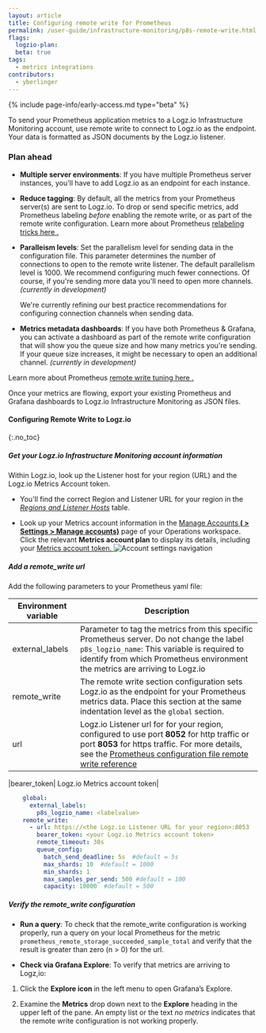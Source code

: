 ```yaml
---
layout: article
title: Configuring remote write for Prometheus 
permalink: /user-guide/infrastructure-monitoring/p8s-remote-write.html
flags:
  logzio-plan:  
  beta: true
tags:
  - metrics integrations
contributors:
  - yberlinger
---
```


{% include page-info/early-access.md type="beta" %}

To send your Prometheus application metrics to a Logz.io Infrastructure Monitoring account, use remote write to connect to Logz.io as the endpoint. Your data is formatted as JSON documents by the Logz.io listener. 

### Plan ahead

* **Multiple server environments**: If you have multiple Prometheus server instances, you'll have to add Logz.io as an endpoint for each instance. 

* **Reduce tagging**: By default, all the metrics from your Prometheus server(s) are sent to Logz.io. To drop or send specific metrics, add Prometheus labeling _before_ enabling the remote write, or as part of the remote write configuration.  Learn more about Prometheus <a href ="https://medium.com/quiq-blog/prometheus-relabeling-tricks-6ae62c56cbda" target="_blank">relabeling tricks here <i class="fas fa-external-link-alt"></i>. </a>

* **Paralleism levels**: Set the parallelism level for sending data in the configuration file. 
    This parameter determines the number of connections to open to the remote write listener.  The default parallelism level is 1000. We recommend configuring much fewer connections. Of course, if you're sending more data you'll need to open more channels. _(currently in development)_
    
    We're currently refining our best practice recommendations for configuring connection channels when sending data.

* **Metrics metadata dashboards**: If you have both Prometheus & Grafana, you can activate a dashboard as part of the remote write configuration that will show you the queue size and how many metrics you're sending. If your queue size increases, it might be necessary to open an additional channel. _(currently in development)_

Learn more about Prometheus  <a href ="https://prometheus.io/docs/practices/remote_write/" target="_blank">remote write tuning here <i class="fas fa-external-link-alt"></i>. </a> 

Once your metrics are flowing, export your existing Prometheus and Grafana dashboards to Logz.io Infrastructure Monitoring as JSON files.  

#### Configuring Remote Write to Logz.io

{:.no_toc}  

<div class="tasklist">

##### Get your Logz.io Infrastructure Monitoring account information
Within Logz.io, look up the Listener host for your region (URL) and the Logz.io Metrics Account token.

+ You'll find the correct Region and Listener URL for your region in the <a href ="{{site.baseurl}}/user-guide/accounts/account-region.html#available-regions" target="_blank">_Regions and Listener Hosts_</a> table. 

+ Look up your Metrics account information in the <a href ="https://app.logz.io/#/dashboard/settings/manage-accounts" target="_blank">Manage Accounts **(<i class="li li-gear"></i> > Settings > Manage accounts)**</a> page of your Operations workspace. Click the relevant **Metrics account plan** to display its details, including your <a href ="/user-guide/accounts/finding-your-metrics-account-token/" target="_blank">Metrics account token. </a> 
![Account settings navigation](https://dytvr9ot2sszz.cloudfront.net/logz-docs/grafana/p8s-account-token00.png)

##### Add a remote_write url
Add the following parameters to your Prometheus yaml file:

| Environment variable | Description |
|---|---|
| external_labels | Parameter to tag the metrics from this specific Prometheus server. Do not change the label `p8s_logzio_name`: This variable is required to identify from which Prometheus environment the metrics are arriving to Logz.io  |
| remote_write | The remote write section configuration sets Logz.io as the endpoint for your Prometheus metrics data. Place this section at the same indentation level as the `global` section. |
|url| Logz.io Listener url for for your region, configured to use port **8052** for http traffic or port **8053** for https traffic. For more details, see the [Prometheus configuration file remote write reference](https://prometheus.io/docs/prometheus/latest/configuration/configuration/#remote_write)|

|bearer_token| Logz.io Metrics account token|


```yaml
    global:
      external_labels:
        p8s_logzio_name: <labelvalue>
    remote_write:
      - url: https://<the Logz.io Listener URL for your region>:8053
        bearer_token: <your Logz.io Metrics account token> 
        remote_timeout: 30s
        queue_config:
          batch_send_deadline: 5s  #default = 5s
          max_shards: 10  #default = 1000
          min_shards: 1
          max_samples_per_send: 500 #default = 100
          capacity: 10000  #default = 500

```

   
##### Verify the remote_write configuration


+ **Run a query**: To check that the remote_write configuration is working properly, run a query on your local Prometheus for the metric `prometheus_remote_storage_succeeded_sample_total` and verify that the result is greater than zero (n > 0) for the url. 

+ **Check via Grafana Explore**: To verify that metrics are arriving to Logz,io: 
1. Click the **Explore icon <i class="far fa-compass"></i>** in the left menu to open Grafana’s Explore. 

1. Examine the **Metrics** drop down next to the **Explore** heading in the upper left of the pane. 
  An empty list or the text _no metrics_ indicates that the remote write configuration is not working properly. 